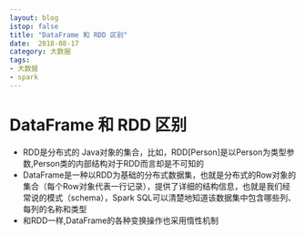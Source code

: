 ```yaml
---
layout: blog
istop: false
title: "DataFrame 和 RDD 区别"
date:  2018-08-17
category: 大数据
tags:
- 大数据
- spark
---
```


# DataFrame 和 RDD 区别
* RDD是分布式的 Java对象的集合，比如，RDD[Person]是以Person为类型参数,Person类的内部结构对于RDD而言却是不可知的
* DataFrame是一种以RDD为基础的分布式数据集，也就是分布式的Row对象的集合（每个Row对象代表一行记录），提供了详细的结构信息，也就是我们经常说的模式（schema），Spark SQL可以清楚地知道该数据集中包含哪些列、每列的名称和类型
* 和RDD一样,DataFrame的各种变换操作也采用惰性机制
